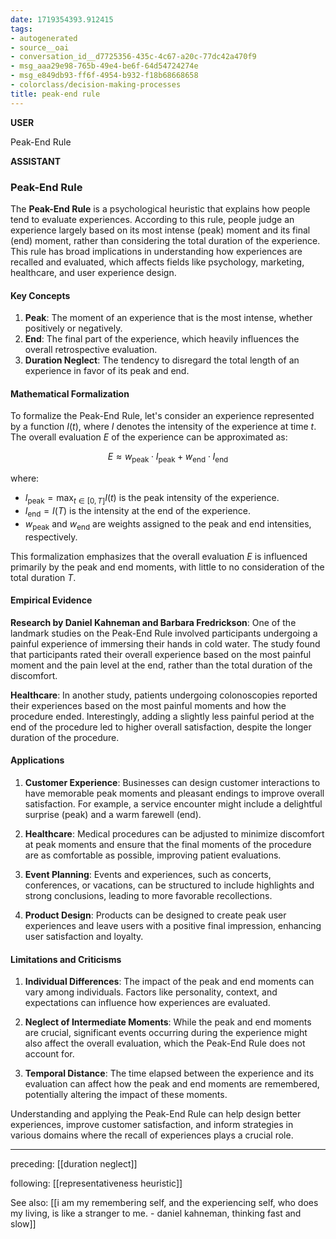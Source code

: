 ```yaml
---
date: 1719354393.912415
tags:
- autogenerated
- source__oai
- conversation_id__d7725356-435c-4c67-a20c-77dc42a470f9
- msg_aaa29e98-765b-49e4-be6f-64d54724274e
- msg_e849db93-ff6f-4954-b932-f18b68668658
- colorclass/decision-making-processes
title: peak-end rule
---
```


**USER**

Peak-End Rule


**ASSISTANT**

### Peak-End Rule

The **Peak-End Rule** is a psychological heuristic that explains how people tend to evaluate experiences. According to this rule, people judge an experience largely based on its most intense (peak) moment and its final (end) moment, rather than considering the total duration of the experience. This rule has broad implications in understanding how experiences are recalled and evaluated, which affects fields like psychology, marketing, healthcare, and user experience design.

#### Key Concepts

1. **Peak**: The moment of an experience that is the most intense, whether positively or negatively.
2. **End**: The final part of the experience, which heavily influences the overall retrospective evaluation.
3. **Duration Neglect**: The tendency to disregard the total length of an experience in favor of its peak and end.

#### Mathematical Formalization

To formalize the Peak-End Rule, let's consider an experience represented by a function $I(t)$, where $I$ denotes the intensity of the experience at time $t$. The overall evaluation $E$ of the experience can be approximated as:

$$
E \approx w_{\text{peak}} \cdot I_{\text{peak}} + w_{\text{end}} \cdot I_{\text{end}}
$$

where:
- $I_{\text{peak}} = \max_{t \in [0, T]} I(t)$ is the peak intensity of the experience.
- $I_{\text{end}} = I(T)$ is the intensity at the end of the experience.
- $w_{\text{peak}}$ and $w_{\text{end}}$ are weights assigned to the peak and end intensities, respectively.

This formalization emphasizes that the overall evaluation $E$ is influenced primarily by the peak and end moments, with little to no consideration of the total duration $T$.

#### Empirical Evidence

**Research by Daniel Kahneman and Barbara Fredrickson**: One of the landmark studies on the Peak-End Rule involved participants undergoing a painful experience of immersing their hands in cold water. The study found that participants rated their overall experience based on the most painful moment and the pain level at the end, rather than the total duration of the discomfort.

**Healthcare**: In another study, patients undergoing colonoscopies reported their experiences based on the most painful moments and how the procedure ended. Interestingly, adding a slightly less painful period at the end of the procedure led to higher overall satisfaction, despite the longer duration of the procedure.

#### Applications

1. **Customer Experience**: Businesses can design customer interactions to have memorable peak moments and pleasant endings to improve overall satisfaction. For example, a service encounter might include a delightful surprise (peak) and a warm farewell (end).

2. **Healthcare**: Medical procedures can be adjusted to minimize discomfort at peak moments and ensure that the final moments of the procedure are as comfortable as possible, improving patient evaluations.

3. **Event Planning**: Events and experiences, such as concerts, conferences, or vacations, can be structured to include highlights and strong conclusions, leading to more favorable recollections.

4. **Product Design**: Products can be designed to create peak user experiences and leave users with a positive final impression, enhancing user satisfaction and loyalty.

#### Limitations and Criticisms

1. **Individual Differences**: The impact of the peak and end moments can vary among individuals. Factors like personality, context, and expectations can influence how experiences are evaluated.

2. **Neglect of Intermediate Moments**: While the peak and end moments are crucial, significant events occurring during the experience might also affect the overall evaluation, which the Peak-End Rule does not account for.

3. **Temporal Distance**: The time elapsed between the experience and its evaluation can affect how the peak and end moments are remembered, potentially altering the impact of these moments.

Understanding and applying the Peak-End Rule can help design better experiences, improve customer satisfaction, and inform strategies in various domains where the recall of experiences plays a crucial role.


---

preceding: [[duration neglect]]  


following: [[representativeness heuristic]]

See also: [[i am my remembering self, and the experiencing self, who does my living, is like a stranger to me. - daniel kahneman, thinking fast and slow]]